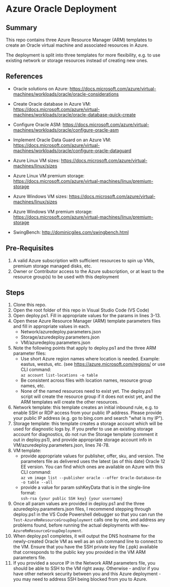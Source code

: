 # Azure Oracle Deployment

## Summary

This repo contains three Azure Resource Manager (ARM) templates to create an Oracle virtual machine and associated resources in Azure.

The deployment is split into three templates for more flexibility, e.g. to use existing network or storage resources instead of creating new ones.

## References

- Oracle solutions on Azure: https://docs.microsoft.com/azure/virtual-machines/workloads/oracle/oracle-considerations
- Create Oracle database in Azure VM: https://docs.microsoft.com/azure/virtual-machines/workloads/oracle/oracle-database-quick-create
- Configure Oracle ASM: https://docs.microsoft.com/azure/virtual-machines/workloads/oracle/configure-oracle-asm
- Implement Oracle Data Guard on an Azure VM: https://docs.microsoft.com/azure/virtual-machines/workloads/oracle/configure-oracle-dataguard

- Azure Linux VM sizes: https://docs.microsoft.com/azure/virtual-machines/linux/sizes
- Azure Linux VM premium storage: https://docs.microsoft.com/azure/virtual-machines/linux/premium-storage
- Azure Windows VM sizes: https://docs.microsoft.com/azure/virtual-machines/linux/sizes
- Azure Windows VM premium storage: https://docs.microsoft.com/azure/virtual-machines/linux/premium-storage

- SwingBench: http://dominicgiles.com/swingbench.html

## Pre-Requisites

1. A valid Azure subscription with sufficient resources to spin up VMs, premium storage managed disks, etc.
2. Owner or Contributor access to the Azure subscription, or at least to the resource group(s) to be used with this deployment

## Steps

1. Clone this repo.
2. Open the root folder of this repo in Visual Studio Code (VS Code)
3. Open deploy.ps1. Fill in appropriate values for the params in lines 3-13.
4. Open these Azure Resource Manager (ARM) template parameters files and fill in appropriate values in each.
   * Network/azuredeploy.parameters.json
   * Storage/azuredeploy.parameters.json
   * VM/azuredeploy.parameters.json
5. Note the following points that apply to deploy.ps1 and the three ARM parameter files:
   * Use short Azure region names where location is needed. Example: eastus, westus, etc. (see https://azure.microsoft.com/regions/ or use CLI command:\
```az account list-locations -o table```
   * Be consistent across files with location names, resource group names, etc.
   * None of the named resources need to exist yet. The deploy.ps1 script will create the resource group if it does not exist yet, and the ARM templates will create the other resources.
6. Network template: this template creates an initial inbound rule, e.g. to enable SSH or RDP access from your public IP address. Please provide your public IP address (e.g. go to bing.com and search "what is my IP").
7. Storage template: this template creates a storage account which will be used for diagnostic logs by. If you prefer to use an existing storage account for diagnostics, do not run the Storage template (comment it out in deploy.ps1), and provide appropriate storage account info in VM/azuredeploy.parameters.json, lines 74-78.
8. VM template:
   * provide appropriate values for publisher, offer, sku, and version. The parameters file as delivered uses the latest (as of this date) Oracle 12 EE version. You can find which ones are available on Azure with this CLI command:\
```az vm image list --publisher oracle --offer Oracle-Database-Ee -o table --all```
   * provide a value for param sshKeyData that is in the single-line format:\
```ssh-rsa {your public SSH key} {your username}```
9. Once all param values are provided in deploy.ps1 and the three azuredeploy.parameters.json files, I recommend stepping through deploy.ps1 in the VS Code Powershell debugger so that you can run the `Test-AzureRmResourceGroupDeployment` calls one by one, and address any problems found, before running the actual deployments with `New-AzureRmResourceGroupDeployment`.
10. When deploy.ps1 completes, it will output the DNS hostname for the newly-created Oracle VM as well as an ssh command line to connect to the VM. Ensure that you have the SSH private key file (.ppk) available that corresponds to the public key you provided in the VM ARM parameters file.
11. If you provided a source IP in the Network ARM parameters file, you should be able to SSH to the VM right away. Otherwise - and/or if you have other network security between you and this Azure deployment - you may need to address SSH being blocked from you to Azure.